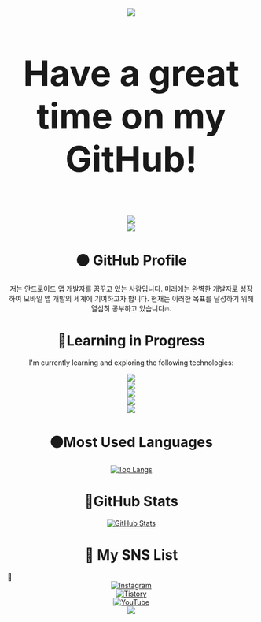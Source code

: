 <div align="center">
    <img src="https://capsule-render.vercel.app/api?type=waving&color=BDBDC8&height=150&section=header" />
    <p style="font-size: 72px;"><strong>Have a great time on my GitHub!</strong></p>
    <img src="https://capsule-render.vercel.app/api?type=waving&color=BDBDC8&height=150&section=footer" />
</div>


<div align="center">
 <a href="https://hits.seeyoufarm.com"><img src="https://hits.seeyoufarm.com/api/count/incr/badge.svg?url=https%3A%2F%2Fgithub.com%2Fboradorying&count_bg=%23C8BDB6&title_bg=%23555555&icon=&icon_color=%23E7E7E7&title=hits&edge_flat=false"/></a>
</div>






<div align="center">
  <h1>⚫ GitHub Profile</h1>

<p>저는 안드로이드 앱 개발자를 꿈꾸고 있는 사람입니다. 미래에는 완벽한 개발자로 성장하여 모바일 앱 개발의 세계에 기여하고자 합니다. 현재는 이러한 목표를 달성하기 위해 열심히 공부하고 있습니다🔥.</p>




<h1> 🔘Learning in Progress </h1>

<p> I'm currently learning and exploring the following technologies: </p>

<img src="https://img.shields.io/badge/Kotlin-61DAFB?style=flat&logo=Kotlin&logoColor=white"/>
<br>
<img src="https://img.shields.io/badge/Flutter-02569B?style=flat&logo=Flutter&logoColor=white"/>
<br>
<img src="https://img.shields.io/badge/Android%20Studio-3DDC84?style=flat&logo=Android%20Studio&logoColor=white"/>
<br>
<img src="https://img.shields.io/badge/Visual%20Studio%20Code-007ACC?style=flat&logo=Visual%20Studio%20Code&logoColor=white"/>
<br>
<img src="https://img.shields.io/badge/Dart-0175C2?style=flat&logo=Dart&logoColor=white"/>

</div>





<div align="center">

 <h1>⚫Most Used Languages</h1>

[![Top Langs](https://github-readme-stats.vercel.app/api/top-langs/?username=boradorying&layout=compact)](https://github.com/boradorying/github-readme-stats)

</div>

<div align="center">

 <h1> 🔘GitHub Stats </h1>

[![GitHub Stats](https://github-readme-stats.vercel.app/api?username=boradorying&show_icons=true&theme=gruvbox)](https://github.com/boradorying/github-readme-stats)

</div>





 <h1 align="center"> 💭 My SNS List </h1>💭

<div align="center">
    <a href="https://www.instagram.com/tpwns1/"><img src="https://img.shields.io/badge/Instagram-E4405F?style=flat&logo=Instagram&logoColor=white" alt="Instagram"></a>
    <br>
    <a href="https://boradoritech-ai.tistory.com/"><img src="https://img.shields.io/badge/Tistory-FF5722?style=flat&logo=Blogger&logoColor=white" alt="Tistory"></a>
    <br>
    <a href="https://www.youtube.com/@D0ngdong2"><img src="https://img.shields.io/badge/YouTube-FF0000?style=flat&logo=YouTube&logoColor=white" alt="YouTube"></a>
</div>


<div align="center">
 <a href="https://hits.seeyoufarm.com"><img src="https://hits.seeyoufarm.com/api/count/incr/badge.svg?url=https%3A%2F%2Fgithub.com%2Fboradorying&count_bg=%23C8BDB6&title_bg=%23555555&icon=&icon_color=%23E7E7E7&title=hits&edge_flat=false"/></a>
</div>


